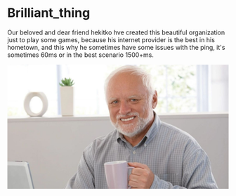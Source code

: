 # Brilliant_thing

Our beloved and dear friend hekitko hve created this beautiful organization just to play some games,
because his internet provider is the best in his hometown, and this why he sometimes have some issues with the ping,
it's sometimes 60ms or in the best scenario 1500+ms.

![4e5046fc8d6a97d18a5f54beaed54dea-1681747291.jpg](4e5046fc8d6a97d18a5f54beaed54dea-1681747291.jpg)
